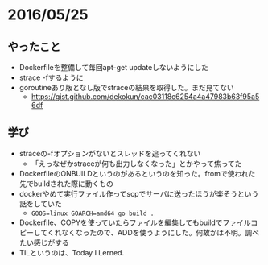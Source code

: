 # 2016/05/25

## やったこと

- Dockerfileを整備して毎回apt-get updateしないようにした
- strace -fするように
- goroutineあり版となし版でstraceの結果を取得した。まだ見てない
  - https://gist.github.com/dekokun/cac03118c6254a4a47983b63f95a56df

## 学び

- straceの-fオプションがないとスレッドを追ってくれない
   - 「えっなぜかstraceが何も出力しなくなった」とかやって焦ってた
- DockerfileのONBUILDというのがあるというのを知った。fromで使われた先でbuildされた際に動くもの
- dockerやめて実行ファイル作ってscpでサーバに送ったほうが楽そうという話をしていた
  - `GOOS=linux GOARCH=amd64 go build .`
- Dockerfile、COPYを使っていたらファイルを編集してもbuildでファイルコピーしてくれなくなったので、ADDを使うようにした。何故かは不明。調べたい感じがする
- TILというのは、Today I Lerned.
